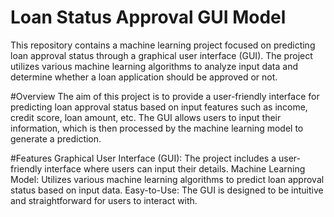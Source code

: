 # Loan Status Approval GUI Model
This repository contains a machine learning project focused on predicting loan approval status through a graphical user interface (GUI). The project utilizes various machine learning algorithms to analyze input data and determine whether a loan application should be approved or not.

#Overview
The aim of this project is to provide a user-friendly interface for predicting loan approval status based on input features such as income, credit score, loan amount, etc. The GUI allows users to input their information, which is then processed by the machine learning model to generate a prediction.

#Features
Graphical User Interface (GUI): The project includes a user-friendly interface where users can input their details.
Machine Learning Model: Utilizes various machine learning algorithms to predict loan approval status based on input data.
Easy-to-Use: The GUI is designed to be intuitive and straightforward for users to interact with.
